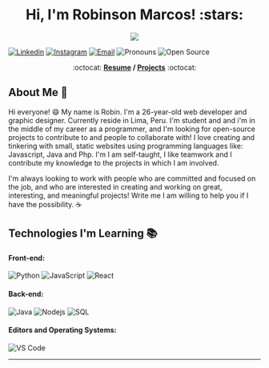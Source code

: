 <h1 align="center">Hi, I'm Robinson Marcos! :stars:</h1>
<p align="center"><img src="https://i.imgur.com/A6bWGFl.gif"/></p>

[![Linkedin](https://img.shields.io/badge/-LinkedIn-blue?style=flat&logo=Linkedin&logoColor=white&link=https://linkedin.com/in/brennankbrown/)](https://www.linkedin.com/in/robinson-marcos-ullauri-ramos-a0bb2a109/)
[![Instagram](https://img.shields.io/badge/-Instagram-c13584?style=flat&labelColor=c13584&logo=instagram&logoColor=white)](https://www.instagram.com/robinson_ullauri/)
[![Email](https://img.shields.io/badge/-Email-c14438?style=flat&logo=Gmail&logoColor=white&link=mailto:mail@brennanbrown.ca)](mailto:mail@brennanbrown.ca)
![Pronouns](https://img.shields.io/badge/Pronouns-He%2FHim-brightgreen?style=flat)
![Open Source](http://img.shields.io/badge/-Open%20Source%20Fan-3DA639?style=flat&logo=open-source-initiative&logoColor=ffffff)

<p align="center"> :octocat: <b><a href="https:// <a href="https://www.brennanbrown.ca/resume.pdf">Resume</a> / <a href="https://www.brennanbrown.ca/project">Projects</a></b> :octocat: </p>

## About Me :wave:

Hi everyone! :smile: My name is Robin. I'm a 26-year-old web developer and graphic designer. Currently reside in Lima, Peru. I'm student and and i'm in the middle of my career as a programmer, and I'm looking for open-source projects to contribute to and people to collaborate with! I love creating and tinkering with small, static websites using programming languages like: Javascript, Java and Php. I'm I am self-taught, I like teamwork and I contribute my knowledge to the projects in which I am involved.

I'm always looking to work with people who are committed and focused on the job, and who are interested in creating and working on great, interesting, and meaningful projects! Write me I am willing to help you if I have the possibility. :coffee:

<!-- More info on badges below: https://github.com/badges/shields/blob/master/doc/logos.md -->

## Technologies I'm Learning :books:

#### Front-end:

![Python](http://img.shields.io/badge/-Python-3776AB?style=flat-square&logo=python&logoColor=ffff4a)
![JavaScript](https://img.shields.io/badge/-JavaScript-%23F7DF1C?style=flat-square&logo=javascript&logoColor=000000&color=d1b01f)
![React](https://img.shields.io/badge/-React-%23282C34?style=flat-square&logo=react)

#### Back-end:
![Java](http://img.shields.io/badge/-Java-007396?style=flat-square&logo=java&logoColor=ffffff)
![Nodejs](https://img.shields.io/badge/-Nodejs-black?style=flat-square&logo=Node.js&logoColor=00d632)
![SQL](https://img.shields.io/badge/-SQL-336791?style=flat-square&logo=postgresql)


#### Editors and Operating Systems:

![VS Code](http://img.shields.io/badge/-VS%20Code-007ACC?style=flat-square&logo=visual-studio-code&logoColor=ffffff)

<hr/>

<!--
**SilverioGos/SilverioGos** is a ✨ _special_ ✨ repository because its `README.md` (this file) appears on your GitHub profile.
<img align="" src="https://media.giphy.com/media/jRf5fsn8G6YaogAWxn/giphy.gif" width="200" height="200"/>
Here are some ideas to get you started:
![IntelliJ IDEA](http://img.shields.io/badge/-IntelliJ%20IDEA-000000?style=flat-square&logo=intellij-idea&logoColor=ffffff)
![LaTeX](http://img.shields.io/badge/-LaTeX-008080?style=flat-square&logo=latex&logoColor=ffffff)
![Debian](http://img.shields.io/badge/-Debian-A81D33?style=flat-square&logo=debian&logoColor=ffffff)
![FreeBSD](http://img.shields.io/badge/-Free%20BSD-AB2B28?style=flat-square&logo=freebsd&logoColor=ffffff)
![GNU Emacs](http://img.shields.io/badge/-GNU%20Emacs-7F5AB6?style=flat-square&logo=gnu-emacs&logoColor=ffffff)
![GNU Bash](http://img.shields.io/badge/-GNU%20Bash-000000?style=flat-square&logo=gnu-bash&logoColor=ffffff)
  
 #### Front-end:

![Sass](https://img.shields.io/badge/-Sass-%23CC6699?style=flat-square&logo=sass&logoColor=ffffff)
![JavaScript](https://img.shields.io/badge/-JavaScript-%23F7DF1C?style=flat-square&logo=javascript&logoColor=000000&color=d1b01f)
![React](https://img.shields.io/badge/-React-%23282C34?style=flat-square&logo=react) 
![Spring](http://img.shields.io/badge/-Spring-6DB33F?style=flat-square&logo=spring&logoColor=ffffff) 
 
#### Back-end:

![Redis](https://img.shields.io/badge/-Redis-DC382D?style=flat-square&logo=redis&logoColor=ffffff)
![PostgreSQL](https://img.shields.io/badge/-PostgreSQL-336791?style=flat-square&logo=postgresql)
![GraphQL](https://img.shields.io/badge/-GraphQL-E10098?style=flat-square&logo=graphql&logoColor=ffffff)
![Heroku](https://img.shields.io/badge/-Heroku-430098?style=flat-square&logo=heroku&logoColor=ffffff)
![Docker](https://img.shields.io/badge/-Docker-black?style=flat-square&logo=docker)
![NGINX](http://img.shields.io/badge/-NGINX-269539?style=flat-square&logo=nginx&logoColor=ffffff)  
  
  
  
- 🔭 I’m currently working on ...
- 🌱 I’m currently learning ...
- 👯 I’m looking to collaborate on ...
- 🤔 I’m looking for help with ...
- 💬 Ask me about ...
- 📫 How to reach me: ...
- 😄 Pronouns: ...
- ⚡ Fun fact: ...
-->
